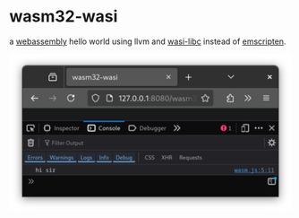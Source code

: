 # wasm32-wasi

a [webassembly](https://webassembly.org) hello world using llvm and [wasi-libc](https://github.com/webassembly/wasi-libc) instead of [emscripten](https://emscripten.org).

![console](./doc/console.png)
